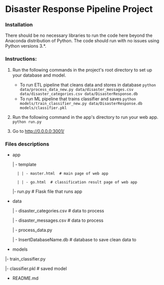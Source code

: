 # Disaster Response Pipeline Project

### Installation
There should be no necessary libraries to run the code here beyond the Anaconda distribution of Python.  The code should run with no issues using Python versions 3.*.

### Instructions:
1. Run the following commands in the project's root directory to set up your database and model.

    - To run ETL pipeline that cleans data and stores in database
        `python data/process_data_new.py data/disaster_messages.csv data/disaster_categories.csv data/DisasterResponse.db`
    - To run ML pipeline that trains classifier and saves
        `python models/train_classifier_new.py data/DisasterResponse.db models/classifier.pkl`

2. Run the following command in the app's directory to run your web app.
    `python run.py`

3. Go to http://0.0.0.0:3001/

### Files descriptions
- app
  
    | - template

        | | - master.html  # main page of web app

        | | - go.html  # classification result page of web app

    |- run.py  # Flask file that runs app

- data
  
    | - disaster_categories.csv  # data to process 

    | - disaster_messages.csv  # data to process

    | - process_data.py

    | - InsertDatabaseName.db   # database to save clean data to


- models
  
|- train_classifier.py

|- classifier.pkl  # saved model 


- README.md
